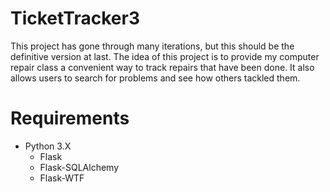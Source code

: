 TicketTracker3
=========
This project has gone through many iterations, but this should be the definitive version at last. The idea of this project is to provide my computer repair class a convenient way to track repairs that have been done. It also allows users to search for problems and see how others tackled them.

Requirements
============
* Python 3.X
  * Flask
  * Flask-SQLAlchemy
  * Flask-WTF
